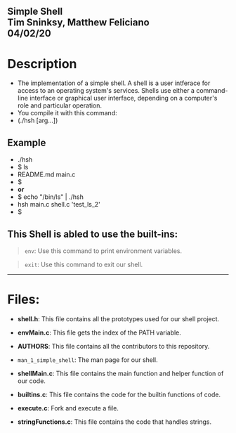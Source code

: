 **Simple Shell**\
Tim Sninksy, Matthew Feliciano\
04/02/20
---

# Description
- The implementation of a simple shell. A shell is a user intferace for access to an operating system's services. Shells use either a command-line interface or graphical user interface, depending on a computer's role and particular operation.
- You compile it with this command: 
- (./hsh [arg...])
## Example
- ./hsh
- $ ls
- README.md main.c
- $
- __or__
- $ echo "/bin/ls" | ./hsh
- hsh main.c shell.c 'test_ls_2'
- $
## This Shell is abled to use the built-ins:

> `env`: Use this command to print environment variables.

> `exit`: Use this command to exit our shell.
---
# Files:
- __shell.h__: This file contains all the prototypes used for our shell project.

- __envMain.c__: This file gets the index of the PATH variable.

- __AUTHORS__: This file contains all the contributors to this repository.

- `man_1_simple_shell`: The man page for our shell.

- __shellMain.c__: This file contains the main function and helper function of our code.

- __builtins.c__: This file contains the code for the builtin functions of code.

- __execute.c__: Fork and execute a file.

- __stringFunctions.c__: This file contains the code that handles strings.
